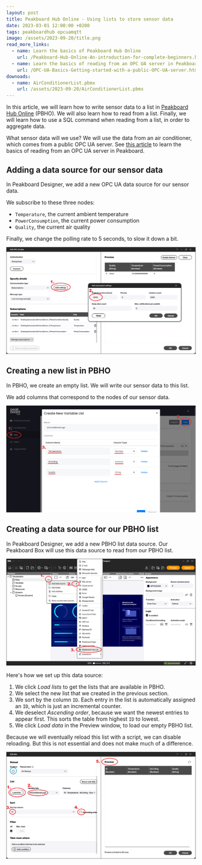 ```yaml
---
layout: post
title: Peakboard Hub Online - Using lists to store sensor data
date: 2023-03-01 12:00:00 +0200
tags: peakboardhub opcuamqtt
image: /assets/2023-09-20/title.png
read_more_links:
  - name: Learn the basics of Peakboard Hub Online
    url: /Peakboard-Hub-Online-An-introduction-for-complete-beginners.html
  - name: Learn the basics of reading from an OPC UA server in Peakboard
    url: /OPC-UA-Basics-Getting-started-with-a-public-OPC-UA-server.html
downoads:
  - name: AirConditionerList.pbmx
    url: /assets/2023-09-20/AirConditionerList.pbmx
---
```


In this article, we will learn how to write sensor data to a list in [Peakboard Hub Online](/Peakboard-Hub-Online-An-introduction-for-complete-beginners.html) (PBHO). We will also learn how to read from a list. Finally, we will learn how to use a SQL command when reading from a list, in order to aggregate data.

What sensor data will we use? We will use the data from an air conditioner, which comes from a public OPC UA server. See [this article](/OPC-UA-Basics-Getting-started-with-a-public-OPC-UA-server.html) to learn the basics of reading from an OPC UA server in Peakboard.

## Adding a data source for our sensor data

In Peakboard Designer, we add a new OPC UA data source for our sensor data.

We subscribe to these three nodes:
* `Temperature`, the current ambient temperature
* `PowerConsumption`, the current power consumption
* `Quality`, the current air quality

Finally, we change the polling rate to 5 seconds, to slow it down a bit.

![image](/assets/2023-09-20/010.png)


## Creating a new list in PBHO

In PBHO, we create an empty list. We will write our sensor data to this list.

We add columns that correspond to the nodes of our sensor data.

![image](/assets/2023-09-20/020.png)


## Creating a data source for our PBHO list

In Peakboard Designer, we add a new PBHO list data source. Our Peakboard Box will use this data source to read from our PBHO list.

![image](/assets/2023-09-20/030.png)

Here's how we set up this data source:

1. We click *Load lists* to get the lists that are available in PBHO.
2. We select the new list that we created in the previous section.
3. We sort by the column `ID`. Each entry in the list is automatically assigned an `ID`, which is just an incremental counter.
4. We deselect *Ascending order*, because we want the newest entries to appear first. This sorts the table from highest `ID` to lowest.
5. We click *Load data* in the Preview window, to load our empty PBHO list.

Because we will eventually reload this list with a script, we can disable reloading. But this is not essential and does not make much of a difference.

![image](/assets/2023-09-20/040.png)

